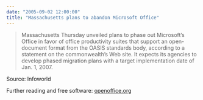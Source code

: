```yaml
---
date: "2005-09-02 12:00:00"
title: "Massachusetts plans to abandon Microsoft Office"
---
```




> Massachusetts Thursday unveiled plans to phase out Microsoft&rsquo;s Office in favor of office productivity suites that support an open-document format from the OASIS standards body, according to a statement on the commonwealth&rsquo;s Web site. It expects its agencies to develop phased migration plans with a target implementation date of Jan. 1, 2007.


Source: Infoworld

Further reading and free software: [openoffice.org](http://www.openoffice.org)

